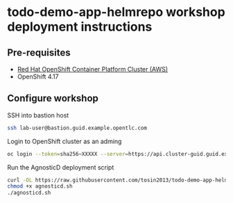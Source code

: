 # todo-demo-app-helmrepo workshop deployment instructions

## Pre-requisites
- [Red Hat OpenShift Container Platform Cluster (AWS)](https://catalog.demo.redhat.com/catalog?item=babylon-catalog-prod/sandboxes-gpte.ocp-wksp.prod&utm_source=webapp&utm_medium=share-link)
- OpenShift 4.17

## Configure workshop
SSH into bastion host
```bash
ssh lab-user@bastion.guid.example.opentlc.com
```

Login to OpenShift cluster as an adming
```bash
oc login --token=sha256~XXXXX --server=https://api.cluster-guid.guid.example.opentlc.com:6443
```

Run the AgnosticD deployment script
```bash
curl -OL https://raw.githubusercontent.com/tosin2013/todo-demo-app-helmrepo/refs/heads/main/agnosticd.sh
chmod +x agnosticd.sh
./agnosticd.sh
```